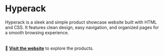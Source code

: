# Hyperack
Hyperack is a sleek and simple product showcase website built with HTML and CSS. It features clean design, easy navigation, and organized pages for a smooth browsing experience.
<br><br><br>
🔗 **[Visit the website](https://Karmandeep108Kaur.github.io/Hyperack/index.html)** to explore the products.
